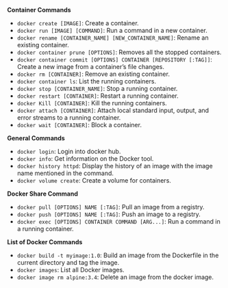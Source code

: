 **Container Commands**
- `docker create [IMAGE]`: Create a container.
- `docker run [IMAGE] [COMMAND]`: Run a command in a new container.
- `docker rename [CONTAINER_NAME] [NEW_CONTAINER_NAME]`: Rename an existing container.
- `docker container prune [OPTIONS]`: Removes all the stopped containers.
- `docker container commit [OPTIONS] CONTAINER [REPOSITORY [:TAG]]`: Create a new image from a container’s file changes.
- `docker rm [CONTAINER]`: Remove an existing container.
- `docker container ls`: List the running containers.
- `docker stop [CONTAINER_NAME]`: Stop a running container.
- `docker restart [CONTAINER]`: Restart a running container.
- `docker Kill [CONTAINER]`: Kill the running containers.
- `docker attach [CONTAINER]`: Attach local standard input, output, and error streams to a running container.
- `docker wait [CONTAINER]`: Block a container.

**General Commands**
- `docker login`: Login into docker hub.
- `docker info`: Get information on the Docker tool.
- `docker history httpd`: Display the history of an image with the image name mentioned in the command.
- `docker volume create`: Create a volume for containers.

**Docker Share Command**
- `docker pull [OPTIONS] NAME [:TAG]`: Pull an image from a registry.
- `docker push [OPTIONS] NAME [:TAG]`: Push an image to a registry.
- `docker exec [OPTIONS] CONTAINER COMMAND [ARG...]`: Run a command in a running container.

**List of Docker Commands**
- `docker build -t myimage:1.0`: Build an image from the Dockerfile in the current directory and tag the image.
- `docker images`: List all Docker images.
- `docker image rm alpine:3.4`: Delete an image from the docker image.
